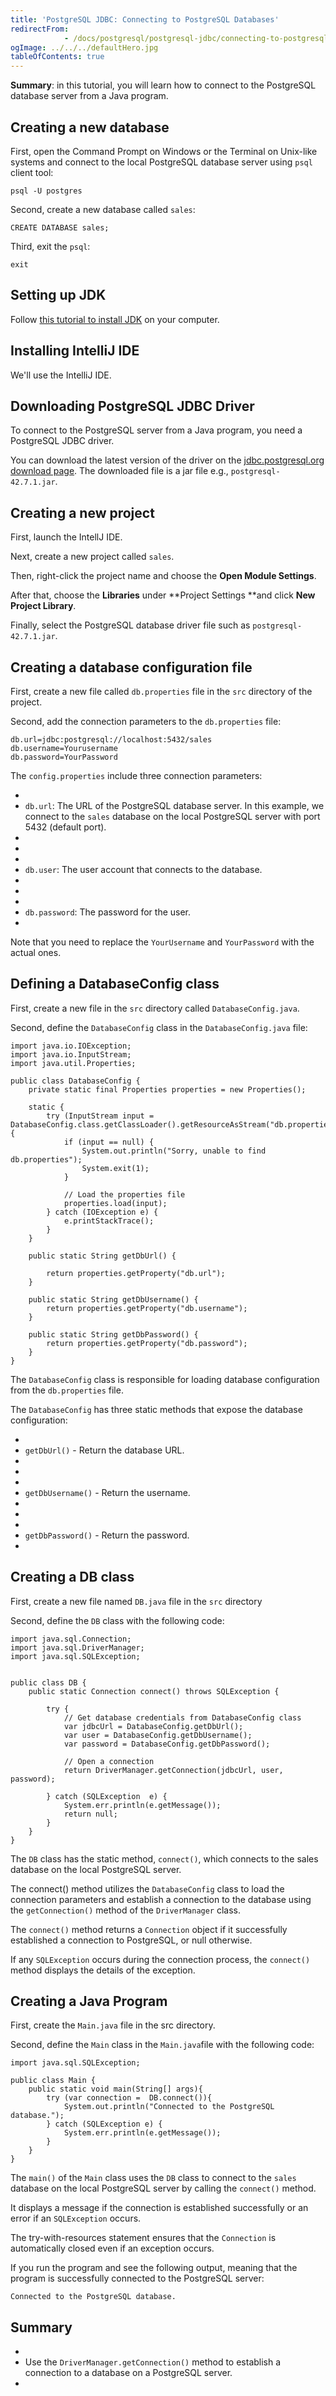 ```yaml
---
title: 'PostgreSQL JDBC: Connecting to PostgreSQL Databases'
redirectFrom: 
            - /docs/postgresql/postgresql-jdbc/connecting-to-postgresql-database/
ogImage: ../../../defaultHero.jpg
tableOfContents: true
---
```



**Summary**: in this tutorial, you will learn how to connect to the PostgreSQL database server from a Java program.





## Creating a new database





First, open the Command Prompt on Windows or the Terminal on Unix-like systems and connect to the local PostgreSQL database server using `psql` client tool:





```
psql -U postgres
```





Second, create a new database called `sales`:





```
CREATE DATABASE sales;
```





Third, exit the `psql`:





```
exit
```





## Setting up JDK





Follow [this tutorial to install JDK](https://www.javazerotomastery.com/java-tutorial/install-jdk/) on your computer.





## Installing IntelliJ IDE





We'll use the IntelliJ IDE.





## Downloading PostgreSQL JDBC Driver





To connect to the PostgreSQL server from a Java program, you need a PostgreSQL JDBC driver.





You can download the latest version of the driver on the [jdbc.postgresql.org download page](https://jdbc.postgresql.org/download/). The downloaded file is a jar file e.g., `postgresql-42.7.1.jar`.





## Creating a new project





First, launch the IntellJ IDE.





Next, create a new project called `sales`.





Then, right-click the project name and choose the **Open Module Settings**.





After that, choose the **Libraries** under **Project Settings **and click **New Project Library**.





Finally, select the PostgreSQL database driver file such as `postgresql-42.7.1.jar`.





## Creating a database configuration file





First, create a new file called `db.properties` file in the `src` directory of the project.





Second, add the connection parameters to the `db.properties` file:





```
db.url=jdbc:postgresql://localhost:5432/sales
db.username=Yourusername
db.password=YourPassword
```





The `config.properties` include three connection parameters:





- 
- `db.url`: The URL of the PostgreSQL database server. In this example, we connect to the `sales` database on the local PostgreSQL server with port 5432 (default port).
- 
-
- 
- `db.user`: The user account that connects to the database.
- 
-
- 
- `db.password`: The password for the user.
- 





Note that you need to replace the `YourUsername` and `YourPassword` with the actual ones.





## Defining a DatabaseConfig class





First, create a new file in the `src` directory called `DatabaseConfig.java`.





Second, define the `DatabaseConfig` class in the `DatabaseConfig.java` file:





```
import java.io.IOException;
import java.io.InputStream;
import java.util.Properties;

public class DatabaseConfig {
    private static final Properties properties = new Properties();

    static {
        try (InputStream input = DatabaseConfig.class.getClassLoader().getResourceAsStream("db.properties")) {
            if (input == null) {
                System.out.println("Sorry, unable to find db.properties");
                System.exit(1);
            }

            // Load the properties file
            properties.load(input);
        } catch (IOException e) {
            e.printStackTrace();
        }
    }

    public static String getDbUrl() {

        return properties.getProperty("db.url");
    }

    public static String getDbUsername() {
        return properties.getProperty("db.username");
    }

    public static String getDbPassword() {
        return properties.getProperty("db.password");
    }
}
```





The `DatabaseConfig` class is responsible for loading database configuration from the `db.properties` file.





The `DatabaseConfig` has three static methods that expose the database configuration:





- 
- `getDbUrl()` - Return the database URL.
- 
-
- 
- `getDbUsername()` - Return the username.
- 
-
- 
- `getDbPassword()` - Return the password.
- 





## Creating a DB class





First, create a new file named `DB.java` file in the `src` directory





Second, define the `DB` class with the following code:





```
import java.sql.Connection;
import java.sql.DriverManager;
import java.sql.SQLException;


public class DB {
    public static Connection connect() throws SQLException {

        try {
            // Get database credentials from DatabaseConfig class
            var jdbcUrl = DatabaseConfig.getDbUrl();
            var user = DatabaseConfig.getDbUsername();
            var password = DatabaseConfig.getDbPassword();

            // Open a connection
            return DriverManager.getConnection(jdbcUrl, user, password);

        } catch (SQLException  e) {
            System.err.println(e.getMessage());
            return null;
        }
    }
}
```





The `DB` class has the static method, `connect()`, which connects to the sales database on the local PostgreSQL server.





The connect() method utilizes the `DatabaseConfig` class to load the connection parameters and establish a connection to the database using the `getConnection()` method of the `DriverManager` class.





The `connect()` method returns a `Connection` object if it successfully established a connection to PostgreSQL, or null otherwise.





If any `SQLException` occurs during the connection process, the `connect()` method displays the details of the exception.





## Creating a Java Program





First, create the `Main.java` file in the src directory.





Second, define the `Main` class in the `Main.java`file with the following code:





```
import java.sql.SQLException;

public class Main {
    public static void main(String[] args){
        try (var connection =  DB.connect()){
            System.out.println("Connected to the PostgreSQL database.");
        } catch (SQLException e) {
            System.err.println(e.getMessage());
        }
    }
}
```





The `main()` of the `Main` class uses the `DB` class to connect to the `sales` database on the local PostgreSQL server by calling the `connect()` method.





It displays a message if the connection is established successfully or an error if an `SQLException` occurs.





The try-with-resources statement ensures that the `Connection` is automatically closed even if an exception occurs.





If you run the program and see the following output, meaning that the program is successfully connected to the PostgreSQL server:





```
Connected to the PostgreSQL database.
```





## Summary





- 
- Use the `DriverManager.getConnection()` method to establish a connection to a database on a PostgreSQL server.
- 


